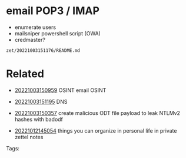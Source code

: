 # email POP3 / IMAP
- enumerate users
- mailsniper powershell script (OWA)
- credmaster?

` zet/20221003151176/README.md `

# Related

- [20221003150959](/zet/20221003150959/README.md) OSINT email OSINT

- [20221003151195](/zet/20221003151195/README.md) DNS
- [20221003150357](/zet/20221003150357/README.md) create malicious ODT file payload to leak NTLMv2 hashes with badodf
- [20221012145054](/zet/20221012145054/README.md) things you can organize in personal life in private zettel notes

Tags:

    
